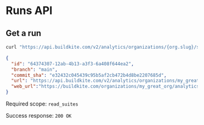 # Runs API

## Get a run

```bash
curl "https://api.buildkite.com/v2/analytics/organizations/{org.slug}/suites/{suite.slug}/runs/{run.id}"
```

```json
{
  "id": "64374307-12ab-4b13-a3f3-6a408f644ea2",
  "branch": "main",
  "commit_sha": "e32432c045439c95b5af2cb472b4d8be2207685d",
  "url": "https://api.buildkite.com/v2/analytics/organizations/my_great_org/suites/my_suite_slug/runs/64374307-12ab-4b13-a3f3-6a408f644ea2",
  "web_url":"https://buildkite.com/organizations/my_great_org/analytics/suites/my_suite_slug/runs/64374307-12ab-4b13-a3f3-6a408f644ea2"
}
```

Required scope: `read_suites`

Success response: `200 OK`
